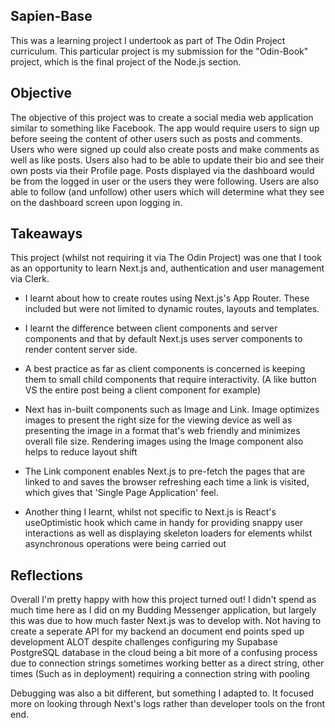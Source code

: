 ## Sapien-Base

This was a learning project I undertook as part of The Odin Project curriculum.
This particular project is my submission for the "Odin-Book" project, which is the final project of the Node.js section.

## Objective

The objective of this project was to create a social media web application similar to something like Facebook. The app would require users to sign up before seeing the content of other users such as posts and comments. Users who were signed up could also create posts and make comments as well as like posts. Users also had to be able to update their bio and see their own posts via their Profile page. Posts displayed via the dashboard would be from the logged in user or the users they were following. Users are also able to follow (and unfollow) other users which will determine what they see on the dashboard screen upon logging in.

## Takeaways

This project (whilst not requiring it via The Odin Project) was one that I took as an opportunity to learn Next.js and, authentication and user management via Clerk.

- I learnt about how to create routes using Next.js's App Router. These included but were not limited to dynamic routes, layouts and templates.

- I learnt the difference between client components and server components and that by default Next.js uses server components to render content server side.

- A best practice as far as client components is concerned is keeping them to small child components that require interactivity. (A like button VS the entire post being a client component for example)

- Next has in-built components such as Image and Link. Image optimizes images to present the right size for the viewing device as well as presenting the image in a format that's web friendly and minimizes overall file size. Rendering images using the Image component also helps to reduce layout shift

- The Link component enables Next.js to pre-fetch the pages that are linked to and saves the browser refreshing each time a link is visited, which gives that 'Single Page Application' feel.

- Another thing I learnt, whilst not specific to Next.js is React's useOptimistic hook which came in handy for providing snappy user interactions as well as displaying skeleton loaders for elements whilst asynchronous operations were being carried out

## Reflections

Overall I'm pretty happy with how this project turned out! I didn't spend as much time here as I did on my Budding Messenger application, but largely this was due to how much faster Next.js was to develop with. Not having to create a seperate API for my backend an document end points sped up development ALOT despite challenges configuring my Supabase PostgreSQL database in the cloud being a bit more of a confusing process due to connection strings sometimes working better as a direct string, other times (Such as in deployment) requiring a connection string with pooling

Debugging was also a bit different, but something I adapted to. It focused more on looking through Next's logs rather than developer tools on the front end.
